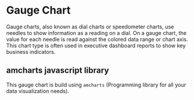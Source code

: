 # Gauge Chart

Gauge charts, also known as dial charts or speedometer charts, use needles to show information as a reading on a dial. On a gauge chart, the value for each needle is read against the colored data range or chart axis. This chart type is often used in executive dashboard reports to show key business indicators.

## amcharts javascript library

This gauge chart is build using `amcharts` (Programming library for all your
data visualization needs).